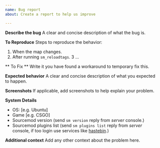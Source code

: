 ```yaml
---
name: Bug report
about: Create a report to help us improve

---
```


**Describe the bug**
A clear and concise description of what the bug is.

**To Reproduce**
Steps to reproduce the behavior:
1. When the map changes.
2. After running `sm_reloadtags`.
3 ...

** To Fix **
Write it you have found a workaround to temporary fix this.

**Expected behavior**
A clear and concise description of what you expected to happen.

**Screenshots**
If applicable, add screenshots to help explain your problem.

**System Details**
 - OS: [e.g. Ubuntu]
 - Game [e.g. CSGO]
 - Sourcemod version (send `sm version` reply from *server* console.)
 - Sourcemod plugins list (send `sm plugins list` reply from *server* console, if too login use services like [hastebin](https://hastebin.com).)

**Additional context**
Add any other context about the problem here.
